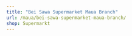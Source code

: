 ```yaml
---
title: "Bei Sawa Supermarket Maua Branch"
url: /maua/bei-sawa-supermarket-maua-branch/
shop: Supermarkt
---
```


